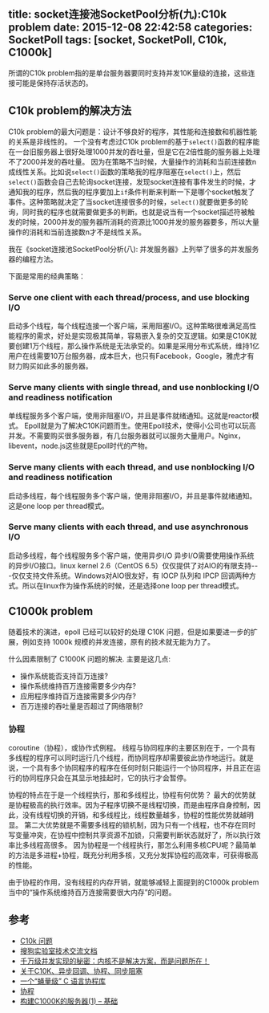 title: socket连接池SocketPool分析(九):C10k problem
date: 2015-12-08 22:42:58
categories: SocketPoll
tags: [socket, SocketPoll, C10k, C1000k]
---

所谓的C10k problem指的是单台服务器要同时支持并发10K量级的连接，这些连接可能是保持存活状态的。

## C10k problem的解决方法
C10k problem的最大问题是：设计不够良好的程序，其性能和连接数和机器性能的关系是非线性的。
一个没有考虑过C10k problem的基于`select()`函数的程序能在一台旧服务器上很好处理1000并发的吞吐量，但是它在2倍性能的服务器上处理不了2000并发的吞吐量。
因为在策略不当时候，大量操作的消耗和当前连接数n成线性关系。比如说`select()`函数的策略我的程序阻塞在`select()`上，然后`select()`函数会自己去轮询socket连接，发现socket连接有事件发生的时候，才通知我的程序，然后我的程序要加上`if`条件判断来判断一下是哪个socket触发了事件。这种策略就决定了当socket连接很多的时候，`select()`就要做更多的轮询，同时我的程序也就需要做更多的判断。也就是说当有一个socket描述符被触发的时候，2000并发的服务器所消耗的资源比1000并发的服务器要多，所以大量操作的消耗和当前连接数n才不是线性关系。

我在《socket连接池SocketPool分析(八): 并发服务器》上列举了很多的并发服务器的编程方法。

下面是常用的经典策略：

### Serve one client with each thread/process, and use blocking I/O
启动多个线程，每个线程连接一个客户端，采用阻塞I/O。这种策略很难满足高性能程序的需求，好处是实现极其简单，容易嵌入复杂的交互逻辑。如果是C10K就要创建1万个线程，那么操作系统是无法承受的。如果是采用分布式系统，维持1亿用户在线需要10万台服务器，成本巨大，也只有Facebook，Google，雅虎才有财力购买如此多的服务器。

### Serve many clients with single thread, and use nonblocking I/O and readiness notification
单线程服务多个客户端，使用非阻塞I/O，并且是事件就绪通知。这就是reactor模式。
Epoll就是为了解决C10K问题而生。使用Epoll技术，使得小公司也可以玩高并发。不需要购买很多服务器，有几台服务器就可以服务大量用户。Nginx，libevent，node.js这些就是Epoll时代的产物。

### Serve many clients with each thread, and use nonblocking I/O and readiness notification
启动多线程，每个线程服务多个客户端，使用非阻塞I/O，并且是事件就绪通知。这是one loop per thread模式。

###  Serve many clients with each thread, and use asynchronous I/O
启动多线程，每个线程服务多个客户端，使用异步I/O
异步I/O需要使用操作系统的异步I/O接口。linux kernel 2.6（CentOS 6.5）仅仅提供了对AIO的有限支持---仅仅支持文件系统。Windows对AIO很友好，有 IOCP 队列和 IPCP 回调两种方式。所以在linux作为操作系统的时候，还是选择one loop per thread模式。

## C1000k problem
随着技术的演进，epoll 已经可以较好的处理 C10K 问题，但是如果要进一步的扩展，例如支持 1000k 规模的并发连接，原有的技术就无能为力了。

什么因素限制了 C1000K 问题的解决. 主要是这几点:

- 操作系统能否支持百万连接?
- 操作系统维持百万连接需要多少内存?
- 应用程序维持百万连接需要多少内存?
- 百万连接的吞吐量是否超过了网络限制?


### 协程
coroutine（协程），或协作式例程。
线程与协同程序的主要区别在于，一个具有多线程的程序可以同时运行几个线程，而协同程序却需要彼此协作地运行。就是说，一个具有多个协同程序的程序在任何时刻只能运行一个协同程序，并且正在运行的协同程序只会在其显示地挂起时，它的执行才会暂停。

协程的特点在于是一个线程执行，那和多线程比，协程有何优势？
最大的优势就是协程极高的执行效率。因为子程序切换不是线程切换，而是由程序自身控制，因此，没有线程切换的开销，和多线程比，线程数量越多，协程的性能优势就越明显。
第二大优势就是不需要多线程的锁机制，因为只有一个线程，也不存在同时写变量冲突，在协程中控制共享资源不加锁，只需要判断状态就好了，所以执行效率比多线程高很多。
因为协程是一个线程执行，那怎么利用多核CPU呢？最简单的方法是多进程+协程，既充分利用多核，又充分发挥协程的高效率，可获得极高的性能。

由于协程的作用，没有线程的内存开销，就能够减轻上面提到的C1000k problem当中的“操作系统维持百万连接需要很大内存”的问题。


## 参考
- [C10k 问题](http://blog.csdn.net/goldou/article/details/2579781)
- [搜狗实验室技术交流文档](https://www.sogou.com/labs/report/1-1.pdf)
- [千万级并发实现的秘密：内核不是解决方案，而是问题所在！](http://www.csdn.net/article/2013-05-16/2815317-The-Secret-to-10M-Concurrent-Connections)
- [关于C10K、异步回调、协程、同步阻塞](http://rango.swoole.com/archives/381)
- [一个“蝇量级” C 语言协程库](http://coolshell.cn/articles/10975.html)
- [协程](http://my.oschina.net/u/90679/blog/99394)
- [构建C1000K的服务器(1) – 基础](http://www.ideawu.net/blog/archives/740.html)

